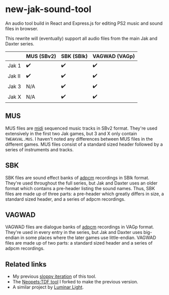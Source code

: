 # new-jak-sound-tool
An audio tool build in React and Express.js for editing PS2 music and sound files in browser.

This rewrite will (eventually) support all audio files from the main Jak and Daxter series.

|                | MUS (SBv2)       | SBK (SBlk)       | VAGWAD (VAGp)    |
| -------------  | ------------- |  ------------- | ------------- |
| Jak 1   |           ✔️  |           ✔️  |           ✔️  |
| Jak II  |           ✔️  |           ✔️  |           ✔️  |
| Jak 3   |           N/A  |           ✔️  |           ✔️  |
| Jak X   |           N/A  |           ✔️  |           ✔️  |

MUS
---

MUS files are [midi](https://faydoc.tripod.com/formats/mid.htm) sequenced music tracks in SBv2 format. They're used extensively in the first two Jak games, but 3 and X only contain `TWEAKVAL.MUS`. I haven't noted any differences between MUS files in the different games. MUS files consist of a standard sized header followed by a series of instruments and tracks.

SBK
---
SBK files are sound effect banks of [adpcm](https://github.com/himham-jak/adpcm) recordings in SBlk format. They're used throughout the full series, but Jak and Daxter uses an older format which contains a pre-header listing the sound names. Thus, SBK files are made up of three parts: a pre-header which greatly differs in size, a standard sized header, and a series of adpcm recordings.

VAGWAD
---
VAGWAD files are dialogue banks of [adpcm](https://github.com/himham-jak/adpcm) recordings in VAGp format. They're used in every entry in the series, but Jak and Daxter uses big-endian in some places where the later games use little-endian. VAGWAD files are made up of two parts: a standard sized header and a series of adpcm recordings.

Related links
---
- My previous [sloppy iteration]() of this tool.
- The [Neopets:TDF tool]() I forked to make the previous version.
- A similar project by [Luminar Light](https://github.com/LuminarLight/JakAudioTool).
